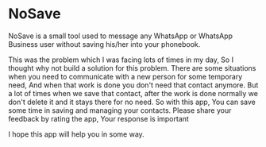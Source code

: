 # NoSave
NoSave is a small tool used to message any WhatsApp or WhatsApp Business user without saving his/her into your phonebook.

This was the problem which I was facing lots of times in my day, So I thought why not build a solution for this problem. There are some situations when you need to communicate with a new person for some temporary need, And when that work is done you don't need that contact anymore. But a lot of times when we save that contact, after the work is done normally we don't delete it and it stays there for no need. So with this app, You can save some time in saving and managing your contacts. Please share your feedback by rating the app, Your response is important

I hope this app will help you in some way.
